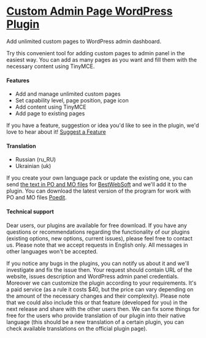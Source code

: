 <a href="http://bestwebsoft.com/products/wordpress/plugins/custom-admin-page/" target=_blank>Custom Admin Page WordPress Plugin</a>
========================

Add unlimited custom pages to WordPress admin dashboard.

<p>Try this convenient tool for adding custom pages to admin panel in the easiest way. You can add as many pages as you want and fill them with the necessary content using TinyMCE.</p>


<div class='video'></div>


<h4>Features</h4>

<ul>
<li>Add and manage unlimited custom pages</li>
<li>Set capability level, page position, page icon</li>
<li>Add content using TinyMCE</li>
<li>Add page to existing pages</li>
</ul>

<p>If you have a feature, suggestion or idea you'd like to see in the plugin, we'd love to hear about it! <a href="http://support.bestwebsoft.com/hc/en-us/requests/new">Suggest a Feature</a></p>

<h4>Translation</h4>

<ul>
<li>Russian (ru_RU)</li>
<li>Ukrainian (uk)</li>
</ul>

<p>If you create your own language pack or update the existing one, you can send <a href="http://codex.wordpress.org/Translating_WordPress">the text in PO and MO files</a> for <a href="http://support.bestwebsoft.com/hc/en-us/requests/new">BestWebSoft</a> and we'll add it to the plugin. You can download the latest version of the program for work with PO and MO files <a href="http://www.poedit.net/download.php">Poedit</a>.</p>

<h4>Technical support</h4>

<p>Dear users, our plugins are available for free download. If you have any questions or recommendations regarding the functionality of our plugins (existing options, new options, current issues), please feel free to contact us. Please note that we accept requests in English only. All messages in other languages won't be accepted.</p>

<p>If you notice any bugs in the plugins, you can notify us about it and we'll investigate and fix the issue then. Your request should contain URL of the website, issues description and WordPress admin panel credentials.
Moreover we can customize the plugin according to your requirements. It's a paid service (as a rule it costs $40, but the price can vary depending on the amount of the necessary changes and their complexity). Please note that we could also include this or that feature (developed for you) in the next release and share with the other users then. 
We can fix some things for free for the users who provide translation of our plugin into their native language (this should be a new translation of a certain plugin, you can check available translations on the official plugin page).</p>